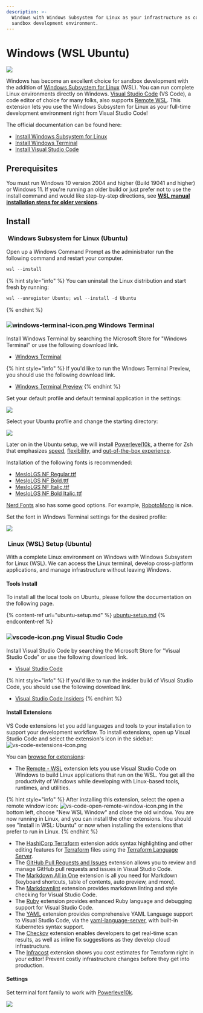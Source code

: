 ```yaml
---
description: >-
  Windows with Windows Subsystem for Linux as your infrastructure as code (IaC)
  sandbox development environment.
---
```


# Windows (WSL Ubuntu)

![](../.gitbook/assets/windows-11-logo.svg)

Windows has become an excellent choice for sandbox development with the addition of [Windows Subsystem for Linux](https://docs.microsoft.com/en-us/windows/wsl/install) (WSL). You can run complete Linux environments directly on Windows. [Visual Studio Code](https://code.visualstudio.com) (VS Code), a code editor of choice for many folks, also supports [Remote WSL](https://marketplace.visualstudio.com/items?itemName=ms-vscode-remote.remote-wsl). This extension lets you use the Windows Subsystem for Linux as your full-time development environment right from Visual Studio Code!

The official documentation can be found here:

* [Install Windows Subsystem for Linux](https://docs.microsoft.com/en-us/windows/wsl/install)
* [Install Windows Terminal](https://docs.microsoft.com/en-us/windows/terminal/install)
* [Install Visual Studio Code](https://code.visualstudio.com/docs/setup/windows)

## Prerequisites <a href="#prerequisites" id="prerequisites"></a>

You must run Windows 10 version 2004 and higher (Build 19041 and higher) or Windows 11. If you're running an older build or just prefer not to use the install command and would like step-by-step directions, see [**WSL manual installation steps for older versions**](https://docs.microsoft.com/en-us/windows/wsl/install-manual).

## Install

### <img src="../.gitbook/assets/linux-icon.png" alt="" data-size="line"> Windows Subsystem for Linux (Ubuntu)

Open up a Windows Command Prompt as the administrator run the following command and restart your computer.

```powershell
wsl --install
```

{% hint style="info" %}
You can uninstall the Linux distribution and start fresh by running:

```powershell
wsl --unregister Ubuntu; wsl --install -d Ubuntu
```
{% endhint %}

### <img src="../.gitbook/assets/windows-terminal-icon.png" alt="windows-terminal-icon.png" data-size="line"> Windows Terminal

Install Windows Terminal by searching the Microsoft Store for "Windows Terminal" or use the following download link.

* [Windows Terminal](https://www.microsoft.com/store/productId/9N0DX20HK701)

{% hint style="info" %}
If you'd like to run the Windows Terminal Preview, you should use the following download link.

* [Windows Terminal Preview](https://www.microsoft.com/store/productId/9N8G5RFZ9XK3)
{% endhint %}

Set your default profile and default terminal application in the settings:

![](../.gitbook/assets/windows-terminal-default-profile-terminal.png)

Select your Ubuntu profile and change the starting directory:

![](../.gitbook/assets/windows-terminal-starting-directory.png)

Later on in the Ubuntu setup, we will install [Powerlevel10k](https://github.com/romkatv/powerlevel10k), a theme for Zsh that emphasizes [speed](https://github.com/romkatv/powerlevel10k#uncompromising-performance), [flexibility](https://github.com/romkatv/powerlevel10k#extremely-customizable), and [out-of-the-box experience](https://github.com/romkatv/powerlevel10k#configuration-wizard).

Installation of the following fonts is recommended:

* [MesloLGS NF Regular.ttf](https://github.com/romkatv/powerlevel10k-media/raw/master/MesloLGS%20NF%20Regular.ttf)
* [MesloLGS NF Bold.ttf](https://github.com/romkatv/powerlevel10k-media/raw/master/MesloLGS%20NF%20Bold.ttf)
* [MesloLGS NF Italic.ttf](https://github.com/romkatv/powerlevel10k-media/raw/master/MesloLGS%20NF%20Italic.ttf)
* [MesloLGS NF Bold Italic.ttf](https://github.com/romkatv/powerlevel10k-media/raw/master/MesloLGS%20NF%20Bold%20Italic.ttf)

[Nerd Fonts](https://www.nerdfonts.com) also has some good options. For example, [RobotoMono](https://github.com/ryanoasis/nerd-fonts/releases/download/v2.1.0/RobotoMono.zip) is nice.

Set the font in Windows Terminal settings for the desired profile:

![](../.gitbook/assets/windows-terminal-font-meslolgs-nf.png)

### <img src="../.gitbook/assets/linux-icon.png" alt="" data-size="line"> Linux (WSL) Setup (Ubuntu)

With a complete Linux environment on Windows with Windows Subsystem for Linux (WSL). We can access the Linux terminal, develop cross-platform applications, and manage infrastructure without leaving Windows.

#### Tools Install

To install all the local tools on Ubuntu, please follow the documentation on the following page.

{% content-ref url="ubuntu-setup.md" %}
[ubuntu-setup.md](ubuntu-setup.md)
{% endcontent-ref %}

### <img src="../.gitbook/assets/vscode-icon.png" alt="vscode-icon.png" data-size="line"> Visual Studio Code

Install Visual Studio Code by searching the Microsoft Store for "Visual Studio Code" or use the following download link.

* [Visual Studio Code](https://code.visualstudio.com/download)

{% hint style="info" %}
If you'd like to run the insider build of Visual Studio Code, you should use the following download link.

* [Visual Studio Code Insiders](https://code.visualstudio.com/insiders)
{% endhint %}

#### Install Extensions

VS Code extensions let you add languages and tools to your installation to support your development workflow. To install extensions, open up Visual Studio Code and select the extension's icon in the sidebar: ![vs-code-extensions-icon.png](../.gitbook/assets/vs-code-extensions-icon.png)

You can [browse for extensions](https://code.visualstudio.com/docs/editor/extension-marketplace#\_browse-for-extensions):

* The [Remote - WSL](https://marketplace.visualstudio.com/items?itemName=ms-vscode-remote.remote-wsl) extension lets you use Visual Studio Code on Windows to build Linux applications that run on the WSL. You get all the productivity of Windows while developing with Linux-based tools, runtimes, and utilities.

{% hint style="info" %}
After installing this extension, select the open a remote window icon: ![vs-code-open-remote-window-icon.png](../.gitbook/assets/vs-code-open-remote-window-icon.png) in the bottom left, choose "New WSL Window" and close the old window. You are now running in Linux, and you can install the other extensions. You should see "Install in WSL: Ubuntu" or now when installing the extensions that prefer to run in Linux.
{% endhint %}

* The [HashiCorp Terraform](https://marketplace.visualstudio.com/items?itemName=HashiCorp.terraform) extension adds syntax highlighting and other editing features for [Terraform](https://www.terraform.io) files using the [Terraform Language Server](https://github.com/hashicorp/terraform-ls).
* The [GitHub Pull Requests and Issues](https://marketplace.visualstudio.com/items?itemName=GitHub.vscode-pull-request-github) extension allows you to review and manage GitHub pull requests and issues in Visual Studio Code.
* The [Markdown All in One](https://marketplace.visualstudio.com/items?itemName=yzhang.markdown-all-in-one) extension is all you need for Markdown (keyboard shortcuts, table of contents, auto preview, and more).
* The [Markdownlint](https://marketplace.visualstudio.com/items?itemName=DavidAnson.vscode-markdownlint) extension provides markdown linting and style checking for Visual Studio Code.
* The [Ruby](https://marketplace.visualstudio.com/items?itemName=rebornix.Ruby) extension provides enhanced Ruby language and debugging support for Visual Studio Code.
* The [YAML](https://marketplace.visualstudio.com/items?itemName=redhat.vscode-yaml) extension provides comprehensive YAML Language support to Visual Studio Code, via the [yaml-language-server](https://github.com/redhat-developer/yaml-language-server), with built-in Kubernetes syntax support.
* The [Checkov](https://marketplace.visualstudio.com/items?itemName=Bridgecrew.checkov) extension enables developers to get real-time scan results, as well as inline fix suggestions as they develop cloud infrastructure.
* The [Infracost](https://marketplace.visualstudio.com/items?itemName=Infracost.infracost) extension shows you cost estimates for Terraform right in your editor! Prevent costly infrastructure changes before they get into production.

#### Settings

Set terminal font family to work with [Powerleve10k](https://github.com/romkatv/powerlevel10k).

![](../.gitbook/assets/vscode-terminal-font-settings.png)
